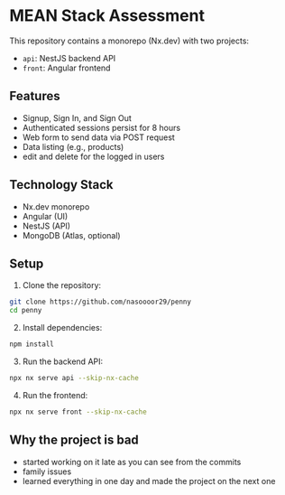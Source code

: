 # MEAN Stack Assessment

This repository contains a monorepo (Nx.dev) with two projects:
- `api`: NestJS backend API
- `front`: Angular frontend

## Features

- Signup, Sign In, and Sign Out
- Authenticated sessions persist for 8 hours
- Web form to send data via POST request
- Data listing (e.g., products)
- edit and delete for the logged in users

## Technology Stack

- Nx.dev monorepo
- Angular (UI)
- NestJS (API)
- MongoDB (Atlas, optional)

## Setup

1. Clone the repository:
```bash
git clone https://github.com/nasoooor29/penny
cd penny
   ```

2. Install dependencies:
```bash
npm install
```

3. Run the backend API:
```bash
npx nx serve api --skip-nx-cache
```

4. Run the frontend:
```bash
npx nx serve front --skip-nx-cache
```

## Why the project is bad
- started working on it late as you can see from the commits
- family issues
- learned everything in one day and made the project on the next one

